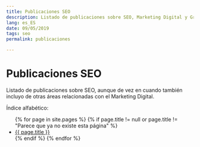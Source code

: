 ```yaml
---
title: Publicaciones SEO
description: Listado de publicaciones sobre SEO, Marketing Digital y Growth Hacking
lang: es_ES
date: 09/05/2019
tags: seo
permalink: publicaciones

---
```


# Publicaciones SEO

Listado de publicaciones sobre SEO, aunque de vez en cuando también incluyo de otras áreas relacionadas con el Marketing Digital.

Índice alfabético: 
<ul>
{% for page in site.pages %}
{% if page.title != null  or page.title != "Parece que ya no existe esta página" %}
  <li><a href="{{ page.url }}">{{ page.title }}</a></li>
{% endif %}
{% endfor %}
</ul>

<!--stackedit_data:
eyJoaXN0b3J5IjpbMTgzODAzNTEzOSwtMTY4MDY2MDM5NSwtMT
k3ODE4MDA1NCwxNTAxMTU0MDQ4LC0xNTU0NzE2MzIsLTQ4MDk4
ODQyMCwtMjA2Njc0MTU3NSwxMDk2MTk2MzE2LC04NDQyODQ4ND
IsLTI4Njg0OTIwMiw0MTUzODQ3NjhdfQ==
-->